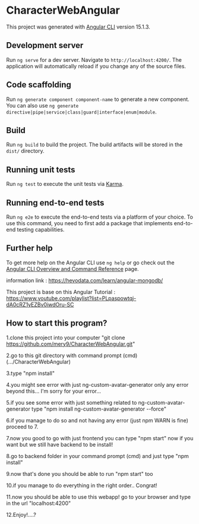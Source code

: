# CharacterWebAngular

This project was generated with [Angular CLI](https://github.com/angular/angular-cli) version 15.1.3.

## Development server

Run `ng serve` for a dev server. Navigate to `http://localhost:4200/`. The application will automatically reload if you change any of the source files.

## Code scaffolding

Run `ng generate component component-name` to generate a new component. You can also use `ng generate directive|pipe|service|class|guard|interface|enum|module`.

## Build

Run `ng build` to build the project. The build artifacts will be stored in the `dist/` directory.

## Running unit tests

Run `ng test` to execute the unit tests via [Karma](https://karma-runner.github.io).

## Running end-to-end tests

Run `ng e2e` to execute the end-to-end tests via a platform of your choice. To use this command, you need to first add a package that implements end-to-end testing capabilities.

## Further help

To get more help on the Angular CLI use `ng help` or go check out the [Angular CLI Overview and Command Reference](https://angular.io/cli) page.

information link : https://hevodata.com/learn/angular-mongodb/


This project is base on this Angular Tutorial : https://www.youtube.com/playlist?list=PLpaspowtqj-dA0cRZ1yEZBv0iwdOru-SC

## How to start this program?

1.clone this project into your computer "git clone https://github.com/mery9/CharacterWebAngular.git"

2.go to this git directory with command prompt (cmd) (.../CharacterWebAngular)

3.type "npm install"

4.you might see error with just ng-custom-avatar-generator only any error beyond this... I'm sorry for your error...

5.if you see some error with just something related to ng-custom-avatar-generator type "npm install ng-custom-avatar-generator --force"

6.if you manage to do so and not having any error (just npm WARN is fine) proceed to 7.

7.now you good to go with just frontend you can type "npm start" now if you want but we still have backend to be install!

8.go to backend folder in your command prompt (cmd) and just type "npm install"

9.now that's done you should be able to run "npm start" too

10.if you manage to do everything in the right order.. Congrat!

11.now you should be able to use this webapp! go to your browser and type in the url "localhost:4200"

12.Enjoy!....?

